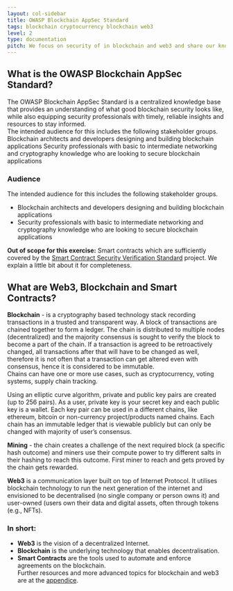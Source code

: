 ```yaml
---
layout: col-sidebar
title: OWASP Blockchain AppSec Standard
tags: blockchain cryptocurrency blockchain web3
level: 2
type: documentation
pitch: We focus on security of in blockchain and web3 and share our knowledge on attack vectors and defense mechanisms. We strongly encourage your contribution to these topics and content.
---
```

## What is the OWASP Blockchain AppSec Standard?

The OWASP Blockchain AppSec Standard is a centralized knowledge base that provides an understanding of what good blockchain security looks like, while also equipping security professionals with timely, reliable insights and resources to stay informed.  
The intended audience for this includes the following stakeholder groups. 
Blockchain architects and developers designing and building blockchain applications
Security professionals with basic to intermediate networking and cryptography knowledge who are looking to secure blockchain applications

### Audience

The intended audience for this includes the following stakeholder groups. 
* Blockchain architects and developers designing and building blockchain applications
* Security professionals with basic to intermediate networking and cryptography knowledge who are looking to secure blockchain applications


**Out of scope for this exercise:** Smart contracts which are sufficiently covered by the [Smart Contract Security Verification Standard](https://owasp.org/www-project-smart-contract-security-verification-standard) project. We explain a little bit about it for completeness.

## What are Web3, Blockchain and Smart Contracts?

**Blockchain** \- is a cryptography based technology stack recording transactions in a trusted and transparent way. A block of transactions are chained together to form a ledger. The chain is distributed to multiple nodes (decentralized) and the majority consensus is sought to verify the block to become a part of the chain. If a transaction is agreed to be retroactively changed, all transactions after that will have to be changed as well, therefore it is not often that a transaction can get altered even with consensus, hence it is considered to be immutable.  
Chains can have one or more use cases, such as cryptocurrency, voting systems, supply chain tracking.

Using an elliptic curve algorithm, private and public key pairs are created (up to 256 pairs). As a user, private key is your secret key and each public key is a wallet. Each key pair can be used in a different chains, like ethereum, bitcoin or non-currency project/products named chains. Each chain has an immutable ledger that is viewable publicly but can only be changed with majority of user’s consensus.

**Mining** \- the chain creates a challenge of the next required block (a specific hash outcome) and miners use their compute power to try different salts in their hashing to reach this outcome. First miner to reach and gets proved by the chain gets rewarded.

**Web3** is a communication layer built on top of Internet Protocol. It utilises blockchain technology to run the next generation of the internet and envisioned to be decentralised (no single company or person owns it) and user-owned (users own their data and digital assets, often through tokens (e.g., NFTs).

### In short:  
* **Web3** is the vision of a decentralized Internet.  
* **Blockchain** is the underlying technology that enables decentralisation.  
* **Smart Contracts** are the tools used to automate and enforce agreements on the blockchain.  
Further resources and more advanced topics for blockchain and web3 are at the [appendice](#advanced-topics-and-further-resources:).
